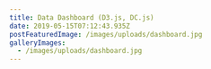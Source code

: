 ```yaml
---
title: Data Dashboard (D3.js, DC.js)
date: 2019-05-15T07:12:43.935Z
postFeaturedImage: /images/uploads/dashboard.jpg
galleryImages:
  - /images/uploads/dashboard.jpg
---
```

